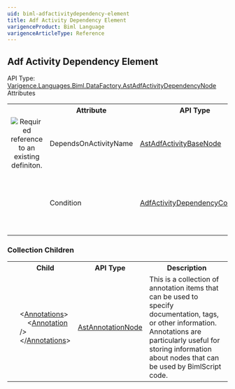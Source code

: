```yaml
---
uid: biml-adfactivitydependency-element
title: Adf Activity Dependency Element
varigenceProduct: Biml Language
varigenceArticleType: Reference
---
```

## Adf Activity Dependency Element<div class="AssemblyInfoGroup"><div class="CrossReferenceGroup"><div class="CrossReferenceHeader">API Type:</div><div class="CrossReferenceValue"><a href="../api-reference/Varigence.Languages.Biml.DataFactory.AstAdfActivityDependencyNode.html">Varigence.Languages.Biml.DataFactory.AstAdfActivityDependencyNode</a></div></div></div><div class="AttributeGroup"><div class="AttributeGroupHeader">Attributes</div><table id="AttributeList" class="AttributeList"><tbody><tr><th class="AttributeIconColumnHeader">&nbsp;</th><th class="AttributeNameColumnHeader">Attribute</th><th class="AttributeTypeColumnHeader">API Type</th><th class="AttributeDefaultColumnHeader">Default</th><th class="AttributeSummaryColumnHeader">Description</th></tr><tr class="ad0"><td align="center" class="AttributeIcon"><img title="Required reference to an existing definiton." src="attributeRequiredReference.png"></td><td class="AttributeName">DependsOnActivityName</td><td class="AttributeType"><a href="../api-reference/Varigence.Languages.Biml.DataFactory.AstAdfActivityBaseNode.html">AstAdfActivityBaseNode</a></td><td class="AttributeDefault">&nbsp;</td><td class="AttributeSummary"><div class ="SummaryItem">Specifies a reference to the activity upon which the parent activity execution is conditioned.</div></td></tr><tr class="ad1"><td align="center" class="AttributeIcon"><img title="" src="attribute.png"></td><td class="AttributeName">Condition</td><td class="AttributeType"><a href="../api-reference/Varigence.Languages.Biml.DataFactory.AdfActivityDependencyCondition.html">AdfActivityDependencyCondition</a></td><td class="AttributeDefault">Succeeded</td><td class="AttributeSummary"><div class ="SummaryItem">Specifies the completion status of the DependsOnActivity that is required to run the parent activity.</div></td></tr></tbody></table></div><div class="ChildGroup">### Collection Children<table id="ChildList" class="ChildList"><tbody><tr><th class="ChildIconColumnHeader">&nbsp;</th><th class="ChildNameColumnHeader">Child</th><th class="ChildTypeColumnHeader">API Type</th><th class="ChildSummaryColumnHeader">Description</th></tr><tr class="cd0"><td align="center" class="ChildIcon"><img title="" src="collectionChild.png"><div class="RequiredIcon" title="Required Child"></div><td class="ChildName"><span class="punc">&lt;</span><a href=Varigence.Languages.Biml.AstNode_Annotations.html">Annotations</a><span class="punc">&gt;</span><br />&nbsp;&nbsp;&nbsp;&nbsp;<span class="punc">&lt;</span><a href=Varigence.Languages.Biml.AstAnnotationNode.html">Annotation</a> <span class="punc">/&gt;</span><br /><span class="punc">&lt;/</span><a href=Varigence.Languages.Biml.AstNode_Annotations.html">Annotations</a><span class="punc">&gt;</span></td><td class="ChildType"><a href="../api-reference/Varigence.Languages.Biml.AstAnnotationNode.html">AstAnnotationNode</a></td><td class="ChildSummary"><div class ="SummaryItem">This is a collection of annotation items that can be used to specify documentation, tags, or other information.  Annotations are particularly useful for storing information about nodes that can be used by BimlScript code.</div></td></tr></tbody></table></div>